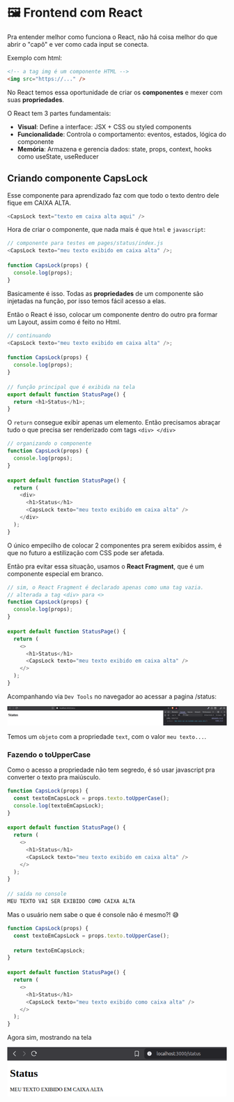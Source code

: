 # 🖼️ Frontend com React

Pra entender melhor como funciona o React, não há coisa melhor do que abrir o "capô" e ver como cada input se conecta.

Exemplo com html:

```html
<!-- a tag img é um componente HTML -->
<img src="https://..." />
```

No React temos essa oportunidade de criar os **componentes** e mexer com suas **propriedades**.

O React tem 3 partes fundamentais:

- **Visual**: Define a interface: JSX + CSS ou styled components
- **Funcionalidade**: Controla o comportamento: eventos, estados, lógica do componente
- **Memória**: Armazena e gerencia dados: state, props, context, hooks como useState, useReducer

## Criando componente CapsLock

Esse componente para aprendizado faz com que todo o texto dentro dele fique em CAIXA ALTA.

```js
<CapsLock text="texto em caixa alta aqui" />
```

Hora de criar o componente, que nada mais é que `html` e `javascript`:

```js
// componente para testes em pages/status/index.js
<CapsLock texto="meu texto exibido em caixa alta" />;

function CapsLock(props) {
  console.log(props);
}
```

Basicamente é isso. Todas as **propriedades** de um componente são injetadas na função, por isso temos fácil acesso a elas.

Então o React é isso, colocar um componente dentro do outro pra formar um Layout, assim como é feito no Html.

```js
// continuando
<CapsLock texto="meu texto exibido em caixa alta" />;

function CapsLock(props) {
  console.log(props);
}

// função principal que é exibida na tela
export default function StatusPage() {
  return <h1>Status</h1>;
}
```

O `return` consegue exibir apenas um elemento. Então precisamos abraçar tudo o que precisa ser renderizado com tags `<div> </div>`

```js
// organizando o componente
function CapsLock(props) {
  console.log(props);
}

export default function StatusPage() {
  return (
    <div>
      <h1>Status</h1>
      <CapsLock texto="meu texto exibido em caixa alta" />
    </div>
  );
}
```

O único empecilho de colocar 2 componentes pra serem exibidos assim, é que no futuro a estilização com CSS pode ser afetada.

Então pra evitar essa situação, usamos o **React Fragment**, que é um componente especial em branco.

```js
// sim, o React Fragment é declarado apenas como uma tag vazia.
// alterada a tag <div> para <>
function CapsLock(props) {
  console.log(props);
}

export default function StatusPage() {
  return (
    <>
      <h1>Status</h1>
      <CapsLock texto="meu texto exibido em caixa alta" />
    </>
  );
}
```

Acompanhando via `Dev Tools` no navegador ao acessar a pagina /status:

![Comportamento do react](img/react-propriedades-console-log.png)

Temos um `objeto` com a propriedade `text`, com o valor `meu texto...`.

### Fazendo o toUpperCase

Como o acesso a propriedade não tem segredo, é só usar javascript pra converter o texto pra maiúsculo.

```js
function CapsLock(props) {
  const textoEmCapsLock = props.texto.toUpperCase();
  console.log(textoEmCapsLock);
}

export default function StatusPage() {
  return (
    <>
      <h1>Status</h1>
      <CapsLock texto="meu texto exibido em caixa alta" />
    </>
  );
}

// saída no console
MEU TEXTO VAI SER EXIBIDO COMO CAIXA ALTA
```

Mas o usuário nem sabe o que é console não é mesmo?! 😅

```js
function CapsLock(props) {
  const textoEmCapsLock = props.texto.toUpperCase();

  return textoEmCapsLock;
}

export default function StatusPage() {
  return (
    <>
      <h1>Status</h1>
      <CapsLock texto="meu texto exibido como caixa alta" />
    </>
  );
}
```

Agora sim, mostrando na tela

![React na tela](img/react-propriedades-na-tela.png)
